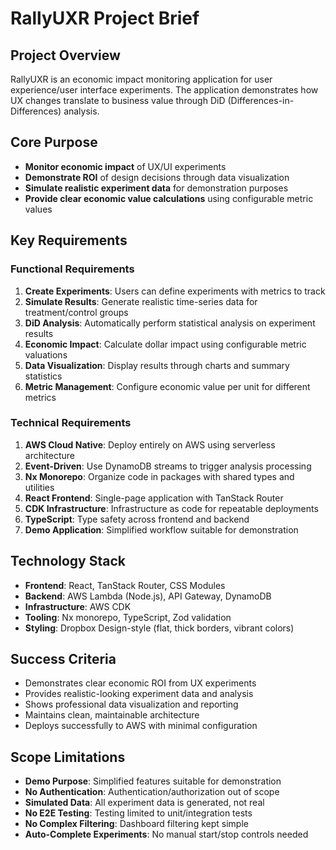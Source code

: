 # RallyUXR Project Brief

## Project Overview
RallyUXR is an economic impact monitoring application for user experience/user interface experiments. The application demonstrates how UX changes translate to business value through DiD (Differences-in-Differences) analysis.

## Core Purpose
- **Monitor economic impact** of UX/UI experiments
- **Demonstrate ROI** of design decisions through data visualization
- **Simulate realistic experiment data** for demonstration purposes
- **Provide clear economic value calculations** using configurable metric values

## Key Requirements

### Functional Requirements
1. **Create Experiments**: Users can define experiments with metrics to track
2. **Simulate Results**: Generate realistic time-series data for treatment/control groups
3. **DiD Analysis**: Automatically perform statistical analysis on experiment results
4. **Economic Impact**: Calculate dollar impact using configurable metric valuations
5. **Data Visualization**: Display results through charts and summary statistics
6. **Metric Management**: Configure economic value per unit for different metrics

### Technical Requirements
1. **AWS Cloud Native**: Deploy entirely on AWS using serverless architecture
2. **Event-Driven**: Use DynamoDB streams to trigger analysis processing
3. **Nx Monorepo**: Organize code in packages with shared types and utilities
4. **React Frontend**: Single-page application with TanStack Router
5. **CDK Infrastructure**: Infrastructure as code for repeatable deployments
6. **TypeScript**: Type safety across frontend and backend
7. **Demo Application**: Simplified workflow suitable for demonstration

## Technology Stack
- **Frontend**: React, TanStack Router, CSS Modules
- **Backend**: AWS Lambda (Node.js), API Gateway, DynamoDB
- **Infrastructure**: AWS CDK
- **Tooling**: Nx monorepo, TypeScript, Zod validation
- **Styling**: Dropbox Design-style (flat, thick borders, vibrant colors)

## Success Criteria
- Demonstrates clear economic ROI from UX experiments
- Provides realistic-looking experiment data and analysis
- Shows professional data visualization and reporting
- Maintains clean, maintainable architecture
- Deploys successfully to AWS with minimal configuration

## Scope Limitations
- **Demo Purpose**: Simplified features suitable for demonstration
- **No Authentication**: Authentication/authorization out of scope
- **Simulated Data**: All experiment data is generated, not real
- **No E2E Testing**: Testing limited to unit/integration tests
- **No Complex Filtering**: Dashboard filtering kept simple
- **Auto-Complete Experiments**: No manual start/stop controls needed